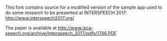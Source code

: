 This fork contains source for a modified version of the sample app used to do some research to be presented at INTERSPEECH 2017: http://www.interspeech2017.org/

The paper is available at http://www.isca-speech.org/archive/Interspeech_2017/pdfs/1746.PDF
